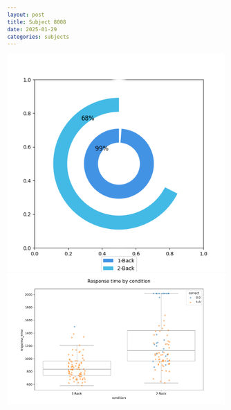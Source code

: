 ```yaml
---
layout: post
title: Subject 8008
date: 2025-01-29
categories: subjects
---
```


![](data/8008/run-25/8008_accuracy_by_condition.png)
![](data/8008/run-25/8008_response_time_by_condition.png)
